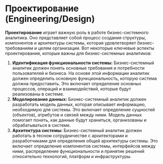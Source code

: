 # Проектирование (Engineering/Design)

**Проектирование** играет важную роль в работе бизнес-системного аналитика. Оно представляет собой процесс создания структуры, компонентов и архитектуры системы, которая удовлетворяет бизнес-требованиям и целям организации. Вот некоторые ключевые аспекты проектирования, которые важны для бизнес-системных аналитиков:

1. **Идентификация функциональности системы:** Бизнес-системный аналитик должен понять основные требования и потребности пользователей и бизнеса. На основе этой информации аналитик должен определить основную функциональность, которую система должна предоставить. Это включает определение основных процессов, операций и взаимодействий, которые будут реализованы в системе.
2. **Моделирование данных:** Бизнес-системный аналитик должен разработать модель данных, которая описывает информацию, необходимую для системы. Это включает определение сущностей (объектов), атрибутов и связей между ними. Модель данных помогает понять, как данные будут храниться, организованы и обрабатываться в системе.
3. **Архитектура системы:** Бизнес-системный аналитик должен работать в тесном сотрудничестве с архитекторами и разработчиками для определения общей архитектуры системы. Это включает определение компонентов системы, интерфейсов между ними, распределение функциональности и принятие решений относительно технологий, платформ и инфраструктуры.
